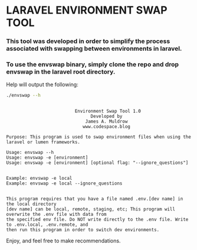 # LARAVEL ENVIRONMENT SWAP TOOL

### This tool was developed in order to simplify the process associated with swapping between environments in laravel.

### To use the envswap binary, simply clone the repo and drop envswap in the laravel root directory.

Help will output the following:
````bash
./envswap --h
````
````text

                          Environment Swap Tool 1.0
                                Developed by
                              James A. Muldrow
                             www.codespace.blog

Purpose: This program is used to swap environment files when using the laravel or lumen frameworks.

Usage: envswap --h
Usage: envswap -e [environment]
Usage: envswap -e [environment] [optional flag: "--ignore_questions"]


Example: envswap -e local
Example: envswap -e local --ignore_questions


This program requires that you have a file named .env.[dev name] in the local directory
[dev name] can be local, remote, staging, etc; This program will overwrite the .env file with data from 
the specified env file. Do NOT write directly to the .env file. Write to .env.local, .env.remote, and
then run this program in order to switch dev environments.

````

Enjoy, and feel free to make recommendations.